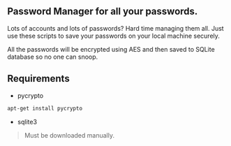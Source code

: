 ## Password Manager for all your passwords.
Lots of accounts and lots of passwords? Hard time managing them all.
Just use these scripts to save your passwords on your local machine securely.

All the passwords will be encrypted using AES and then saved to SQLite database so no one can snoop.

## Requirements
* pycrypto
```bash
apt-get install pycrypto
```
* sqlite3

> Must be downloaded manually.

